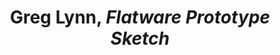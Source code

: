 ---
title: Greg Lynn, *Flatware Prototype Sketch*
layout: entry
presentation: side-by-side
object:
  - id: exrr-2022-264
order: 431
menu: false
---
